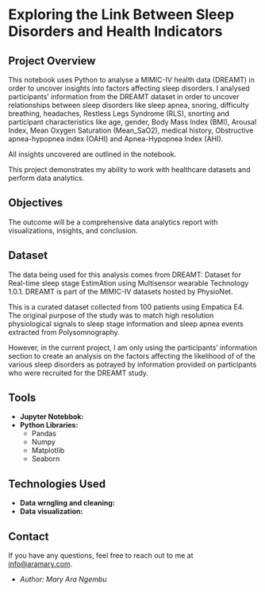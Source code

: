 # Exploring the Link Between Sleep Disorders and Health Indicators


## Project Overview

 This notebook uses Python to analyse a MIMIC-IV health data (DREAMT) in order to uncover insights into factors affecting sleep disorders.
 I analysed participants’ information from the DREAMT dataset in order to uncover relationships between sleep disorders like sleep apnea, snoring, difficulty breathing, headaches, Restless Legs Syndrome (RLS), snorting and participant characteristics like age, gender, Body Mass Index (BMI), Arousal Index, Mean Oxygen Saturation (Mean_SaO2), medical history, Obstructive apnea-hypopnea index (OAHI) and Apnea-Hypopnea Index (AHI).

 All insights uncovered are outlined in the notebook.

This project demonstrates my ability to work with healthcare datasets and perform data analytics.


## Objectives

The outcome will be a comprehensive data analytics report with visualizations, insights, and conclusion.


## Dataset

The data being used for this analysis comes from DREAMT: Dataset for Real-time sleep stage EstimAtion using Multisensor wearable Technology 1.0.1. DREAMT is part of the MIMIC-IV datasets hosted by PhysioNet.

This is a curated dataset collected from 100 patients using Empatica E4. The original purpose of the study was to match high resolution physiological signals to sleep stage information and sleep apnea events extracted from Polysomnography.

However, in the current project, I am only using the participants’ information section to create an analysis on the factors affecting the likelihood of of the various sleep disorders as potrayed by information provided on participants who were recruited for the DREAMT study.


## Tools

- **Jupyter Notebbok:** 
- **Python Libraries:** 
   - Pandas
   - Numpy
   - Matplotlib
   - Seaborn


## Technologies Used

- **Data wrngling and cleaning:** 
- **Data visualization:** 

                                                       
## Contact

If you have any questions, feel free to reach out to me at info@aramary.com.
- *Author: Mary Ara Ngembu*